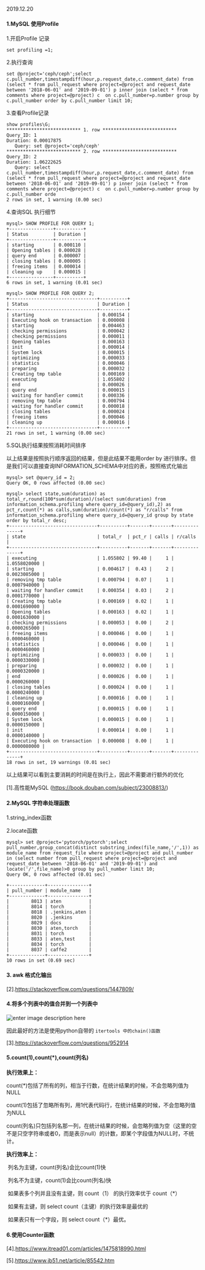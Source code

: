 2019.12.20



#### 1.MySQL 使用Profile

1.开启Profile 记录

```
set profiling =1;
```

2.执行查询

```
set @project='ceph/ceph';select c.pull_number,timestampdiff(hour,p.request_date,c.comment_date) from (select * from pull_request where project=@project and request_date between '2018-06-01' and '2019-09-01') p inner join (select * from comments where project=@project) c  on c.pull_number=p.number group by c.pull_number order by c.pull_number limit 10;
```

3.查看Profile记录

```
show profiles\G;
*************************** 1. row ***************************
Query_ID: 1
Duration: 0.00017875
   Query: set @project='ceph/ceph'
*************************** 2. row ***************************
Query_ID: 2
Duration: 1.06222625
   Query: select c.pull_number,timestampdiff(hour,p.request_date,c.comment_date) from (select * from pull_request where project=@project and request_date between '2018-06-01' and '2019-09-01') p inner join (select * from comments where project=@project) c  on c.pull_number=p.number group by c.pull_number orde
2 rows in set, 1 warning (0.00 sec)

```

4.查询SQL 执行细节

```
mysql> SHOW PROFILE FOR QUERY 1;
+----------------+----------+
| Status         | Duration |
+----------------+----------+
| starting       | 0.000110 |
| Opening tables | 0.000028 |
| query end      | 0.000007 |
| closing tables | 0.000005 |
| freeing items  | 0.000014 |
| cleaning up    | 0.000015 |
+----------------+----------+
6 rows in set, 1 warning (0.01 sec)

```

```
mysql> SHOW PROFILE FOR QUERY 2;
+--------------------------------+----------+
| Status                         | Duration |
+--------------------------------+----------+
| starting                       | 0.000154 |
| Executing hook on transaction  | 0.000008 |
| starting                       | 0.004463 |
| checking permissions           | 0.000042 |
| checking permissions           | 0.000011 |
| Opening tables                 | 0.000163 |
| init                           | 0.000014 |
| System lock                    | 0.000015 |
| optimizing                     | 0.000033 |
| statistics                     | 0.000046 |
| preparing                      | 0.000032 |
| Creating tmp table             | 0.000169 |
| executing                      | 1.055802 |
| end                            | 0.000026 |
| query end                      | 0.000015 |
| waiting for handler commit     | 0.000336 |
| removing tmp table             | 0.000794 |
| waiting for handler commit     | 0.000018 |
| closing tables                 | 0.000024 |
| freeing items                  | 0.000046 |
| cleaning up                    | 0.000016 |
+--------------------------------+----------+
21 rows in set, 1 warning (0.00 sec)

```

5.SQL执行结果按照消耗时间排序

以上结果是按照执行顺序返回的结果，但是此结果不能用order by 进行排序。但是我们可以直接查询INFORMATION_SCHEMA中对应的表，按照格式化输出

```
mysql> set @query_id = 2;
Query OK, 0 rows affected (0.00 sec)

```



```
mysql> select state,sum(duration) as total_r,round(100*sum(duration)/(select sum(duration) from information_schema.profiling where query_id=@query_id),2) as pct_r,count(*) as calls,sum(duration)/count(*) as "r/calls" from information_schema.profiling where query_id=@query_id group by state order by total_r desc;
+--------------------------------+----------+-------+-------+--------------+
| state                          | total_r  | pct_r | calls | r/calls      |
+--------------------------------+----------+-------+-------+--------------+
| executing                      | 1.055802 | 99.40 |     1 | 1.0558020000 |
| starting                       | 0.004617 |  0.43 |     2 | 0.0023085000 |
| removing tmp table             | 0.000794 |  0.07 |     1 | 0.0007940000 |
| waiting for handler commit     | 0.000354 |  0.03 |     2 | 0.0001770000 |
| Creating tmp table             | 0.000169 |  0.02 |     1 | 0.0001690000 |
| Opening tables                 | 0.000163 |  0.02 |     1 | 0.0001630000 |
| checking permissions           | 0.000053 |  0.00 |     2 | 0.0000265000 |
| freeing items                  | 0.000046 |  0.00 |     1 | 0.0000460000 |
| statistics                     | 0.000046 |  0.00 |     1 | 0.0000460000 |
| optimizing                     | 0.000033 |  0.00 |     1 | 0.0000330000 |
| preparing                      | 0.000032 |  0.00 |     1 | 0.0000320000 |
| end                            | 0.000026 |  0.00 |     1 | 0.0000260000 |
| closing tables                 | 0.000024 |  0.00 |     1 | 0.0000240000 |
| cleaning up                    | 0.000016 |  0.00 |     1 | 0.0000160000 |
| query end                      | 0.000015 |  0.00 |     1 | 0.0000150000 |
| System lock                    | 0.000015 |  0.00 |     1 | 0.0000150000 |
| init                           | 0.000014 |  0.00 |     1 | 0.0000140000 |
| Executing hook on transaction  | 0.000008 |  0.00 |     1 | 0.0000080000 |
+--------------------------------+----------+-------+-------+--------------+
18 rows in set, 19 warnings (0.01 sec)

```

以上结果可以看到主要消耗的时间是在执行上，因此不需要进行额外的优化

[1].高性能MySQL (https://book.douban.com/subject/23008813/)





#### 2.MySQL 字符串处理函数

1.string_index函数

2.locate函数

```
mysql> set @project='pytorch/pytorch';select pull_number,group_concat(distinct substring_index(file_name,'/',1)) as module_name from request_file where project=@project and pull_number in (select number from pull_request where project=@project and request_date between '2018-06-01' and '2019-09-01') and locate('/',file_name)>0 group by pull_number limit 10;
Query OK, 0 rows affected (0.01 sec)

+-------------+---------------+
| pull_number | module_name   |
+-------------+---------------+
|        8013 | aten          |
|        8014 | torch         |
|        8018 | .jenkins,aten |
|        8020 | .jenkins      |
|        8029 | docs          |
|        8030 | aten,torch    |
|        8031 | torch         |
|        8033 | aten,test     |
|        8034 | torch         |
|        8037 | caffe2        |
+-------------+---------------+
10 rows in set (0.69 sec)

```



#### 3. awk 格式化输出

[2].https://stackoverflow.com/questions/1447809/





#### 4.将多个列表中的值合并到一个列表中

![enter image description here](2019.12.20.assets/ZJrxd.png)

因此最好的方法是使用python自带的 `itertools 中的chain()函数`



[3].https://stackoverflow.com/questions/952914



#### 5.count(1),count(*),count(列名)

**执行效果上：**  

​	count(*)包括了所有的列，相当于行数，在统计结果的时候，不会忽略列值为NULL  

​	count(1)包括了忽略所有列，用1代表代码行，在统计结果的时候，不会忽略列值为NULL  

​	count(列名)只包括列名那一列，在统计结果的时候，会忽略列值为空（这里的空不是只空字符串或者0，而是表示null）的计数，即某个字段值为NULL时，不统计。

**执行效率上：**  

​	列名为主键，count(列名)会比count(1)快  

​	列名不为主键，count(1)会比count(列名)快  

​	如果表多个列并且没有主键，则 count（1） 的执行效率优于 count（*）

​	如果有主键，则 select count（主键）的执行效率是最优的  

​	如果表只有一个字段，则 select count（*）最优。



#### 6.使用Counter函数

[4].https://www.itread01.com/articles/1475818990.html

[5].https://www.jb51.net/article/85542.htm